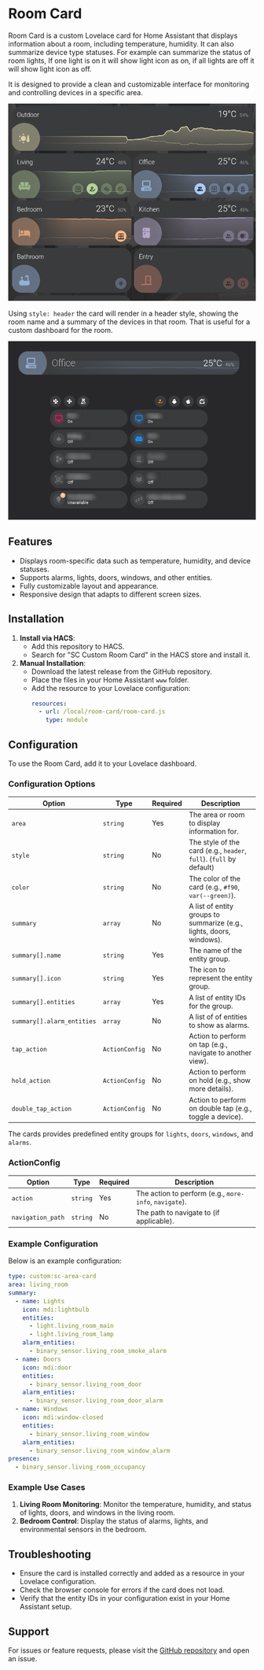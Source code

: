 # Room Card

Room Card is a custom Lovelace card for Home Assistant that displays information about a room, including temperature, humidity.
It can also summarize device type statuses. For example can summarize the status of room lights, If one light is on it will show light icon as on, if all lights are off it will show light icon as off.

It is designed to provide a clean and customizable interface for monitoring and controlling devices in a specific area.

![img.png](docs/img.png)

Using `style: header` the card will render in a header style, showing the room name and a summary of the devices in that room. That is useful for a custom dashboard for the room.

![img_1.png](docs/img_1.png)


## Features
- Displays room-specific data such as temperature, humidity, and device statuses.
- Supports alarms, lights, doors, windows, and other entities.
- Fully customizable layout and appearance.
- Responsive design that adapts to different screen sizes.

## Installation
1. **Install via HACS**:
   - Add this repository to HACS.
   - Search for "SC Custom Room Card" in the HACS store and install it.
2. **Manual Installation**:
   - Download the latest release from the GitHub repository.
   - Place the files in your Home Assistant `www` folder.
   - Add the resource to your Lovelace configuration:
     ```yaml
     resources:
       - url: /local/room-card/room-card.js
         type: module
     ```

## Configuration
To use the Room Card, add it to your Lovelace dashboard. 

### Configuration Options
| Option                | Type       | Required | Description                                                          |
|-----------------------|------------|----------|----------------------------------------------------------------------|
| `area`                | `string`   | Yes      | The area or room to display information for.                         |
| `style`               | `string`   | No       | The style of the card (e.g., `header`, `full`).  (`full` by default) |
| `color`               | `string`   | No       | The color of the card (e.g., `#f90`, `var(--green)`).                |
| `summary`             | `array`    | No       | A list of entity groups to summarize (e.g., lights, doors, windows). |
| `summary[].name`      | `string`   | Yes      | The name of the entity group.                                        |
| `summary[].icon`      | `string`   | Yes      | The icon to represent the entity group.                              |
| `summary[].entities`  | `array`    | Yes      | A list of entity IDs for the group.                                  |
| `summary[].alarm_entities` | `array` | No       | A list of of entities to show as alarms.                             |
| `tap_action`         | `ActionConfig`   | No       | Action to perform on tap (e.g., navigate to another view).           |
| `hold_action`        | `ActionConfig`   | No       | Action to perform on hold (e.g., show more details).                 |
| `double_tap_action`  | `ActionConfig`   | No       | Action to perform on double tap (e.g., toggle a device).             |

The cards provides predefined entity groups for `lights`, `doors`, `windows`, and `alarms`.

### ActionConfig
| Option                | Type       | Required | Description                                                          |
|-----------------------|------------|----------|----------------------------------------------------------------------|
| `action`              | `string`   | Yes      | The action to perform (e.g., `more-info`, `navigate`).               |
| `navigation_path`     | `string`   | No       | The path to navigate to (if applicable).                             |


### Example Configuration
Below is an example configuration:

```yaml
type: custom:sc-area-card
area: living_room
summary:
  - name: Lights
    icon: mdi:lightbulb
    entities:
      - light.living_room_main
      - light.living_room_lamp
    alarm_entities:
      - binary_sensor.living_room_smoke_alarm
  - name: Doors
    icon: mdi:door
    entities:
      - binary_sensor.living_room_door
    alarm_entities:
      - binary_sensor.living_room_door_alarm
  - name: Windows
    icon: mdi:window-closed
    entities:
      - binary_sensor.living_room_window
    alarm_entities:
      - binary_sensor.living_room_window_alarm
presence:
  - binary_sensor.living_room_occupancy
```

### Example Use Cases
1. **Living Room Monitoring**:
   Monitor the temperature, humidity, and status of lights, doors, and windows in the living room.
2. **Bedroom Control**:
   Display the status of alarms, lights, and environmental sensors in the bedroom.

## Troubleshooting
- Ensure the card is installed correctly and added as a resource in your Lovelace configuration.
- Check the browser console for errors if the card does not load.
- Verify that the entity IDs in your configuration exist in your Home Assistant setup.

## Support
For issues or feature requests, please visit the [GitHub repository](https://github.com/sergiocarracedo/sc-custom-cards) and open an issue.
